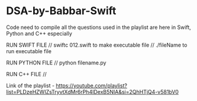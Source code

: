 # DSA-by-Babbar-Swift

Code need to compile all the questions used in the playlist are here in Swift, Python and C++ especially



RUN SWIFT FILE
// swiftc 012.swift to make executable file
// ./fileName to run executable file

RUN PYTHON FILE
// python filename.py

RUN C++ FILE
// 



Link of the playlist - https://youtube.com/playlist?list=PLDzeHZWIZsTryvtXdMr6rPh4IDexB5NIA&si=2QhHTjQ4-v581bV0
